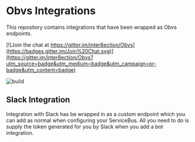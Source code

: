 # Obvs Integrations
This repository contains integrations that have been wrapped as Obvs endpoints.


[![Join the chat at https://gitter.im/inter8ection/Obvs](https://badges.gitter.im/Join%20Chat.svg)](https://gitter.im/inter8ection/Obvs?utm_source=badge&utm_medium=badge&utm_campaign=pr-badge&utm_content=badge)

![build](https://ci.appveyor.com/api/projects/status/lo97wn1ai0b391f1?svg=true)

## Slack Integration

Integration with Slack has be wrapped in as a custom endpoint which you can add as normal when configuring your ServiceBus. All you need to do is supply the token generated for you by Slack when you add a bot integration.
